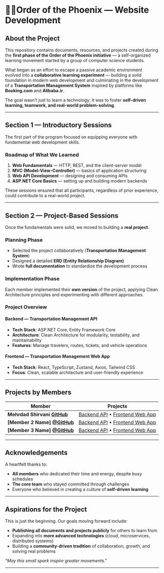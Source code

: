 # **🐦‍🔥Order of the Phoenix — Website Development**

## **About the Project**

This repository contains documents, resources, and projects created during the **first phase of the Order of the Phoenix initiative** — a self-organized learning movement started by a group of computer science students.

What began as an effort to escape a passive academic environment evolved into a **collaborative learning experiment** — building a solid foundation in modern web development and culminating in the development of a **Transportation Management System** inspired by platforms like **Booking.com** and **Alibaba.ir**.

The goal wasn’t just to learn a technology; it was to foster **self-driven learning, teamwork, and real-world problem-solving**.

---

## **Section 1 — Introductory Sessions**

The first part of the program focused on equipping everyone with fundamental web development skills.

### **Roadmap of What We Learned**
1. **Web Fundamentals** — HTTP, REST, and the client-server model
2. **MVC (Model-View-Controller)** — basics of application structuring
3. **Web API Development** — designing and consuming APIs
4. **ASP.NET Core Basics** — setting up and building modern backends

These sessions ensured that all participants, regardless of prior experience, could contribute to a real-world project.

---

## **Section 2 — Project-Based Sessions**

Once the fundamentals were solid, we moved to building a **real project**.
### **Planning Phase**
- Selected the project collaboratively (**Transportation Management System**)
- Designed a detailed **ERD (Entity Relationship Diagram)**
- Wrote **full documentation** to standardize the development process

### **Implementation Phase**

Each member implemented their **own version** of the project, applying Clean Architecture principles and experimenting with different approaches.

### **Project Overview**

#### **Backend — Transportation Management API**
- **Tech Stack**: ASP.NET Core, Entity Framework Core
- **Architecture**: Clean Architecture for modularity, testability, and maintainability
- **Features**: Manage travelers, routes, tickets, and vehicle operations

#### **Frontend — Transportation Management Web App**
- **Tech Stack**: React, TypeScript, Zustand, Axios, Tailwind CSS
- **Focus**: Clean, scalable architecture and user-friendly experience

---

## **Projects by Members**

| **Member**                                                                                 | **Projects**                                                                                                                                                 |
| ------------------------------------------------------------------------------------------ | ------------------------------------------------------------------------------------------------------------------------------------------------------------ |
| **Mehrdad Shirvani [GitHub](https://github.com/MehrdadShirvani)**                          | [Backend API](https://github.com/MehrdadShirvani/AlibabaClone-Backend) • [Frontend Web App](https://github.com/mehrdadShirvani/AlibabaClone-Frontend)        |
| **[Member 2 Name] [@GitHub](https://chatgpt.com/c/687a15ad-ab40-8010-8a9d-283c227b7bc3#)** | [Backend API](https://chatgpt.com/c/687a15ad-ab40-8010-8a9d-283c227b7bc3#) • [Frontend Web App](https://chatgpt.com/c/687a15ad-ab40-8010-8a9d-283c227b7bc3#) |
| **[Member 3 Name] [@GitHub](https://chatgpt.com/c/687a15ad-ab40-8010-8a9d-283c227b7bc3#)** | [Backend API](https://chatgpt.com/c/687a15ad-ab40-8010-8a9d-283c227b7bc3#) • [Frontend Web App](https://chatgpt.com/c/687a15ad-ab40-8010-8a9d-283c227b7bc3#) |

---

## **Acknowledgements**

A heartfelt thanks to:
- **All members** who dedicated their time and energy, despite busy schedules
- **The core team** who stayed committed through challenges
- Everyone who believed in creating a culture of **self-driven learning**
---
## **Aspirations for the Project**

This is just the beginning. Our goals moving forward include:

- **Publishing all documents and projects publicly** for others to learn from
- Expanding into **more advanced technologies** (cloud, microservices, distributed systems)
- Building a **community-driven tradition** of collaboration, growth, and solving real problems

_"May this small spark inspire greater movements."_

---
